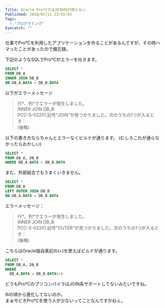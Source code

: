 ```yaml
---
Title: Oracle Pro*CではJOIN句が使えない
Published: 2018/07/11 23:55:03
Tags:
  - "プログラミング"
Eyecatch: ""
---
```

仕事でPro*Cを利用したアプリケーションを作ることがあるんですが、その時ハマったことがあったので備忘録。  





下記のようなSQLでPro*Cがエラーを吐きます。  

```sql
SELECT *  
FROM DB_A  
INNER JOIN DB_B  
ON DB_A.DATA = DB_B.DATA  
```

以下がエラーメッセージ  
> 行*、列*でエラーが発生しました。  
> INNER JOIN DB_B  
> PCC-S-02201,記号"JOIN"が見つかりました。次のうちの1つが入るとき：  
> (後略)  

以下の書き方ならちゃんとエラーなくビルドが通ります。  (むしろこれが通らなかったらおかしい)  
```sql
SELECT *  
FROM DB_A, DB_B  
WHERE DB_A.DATA = DB_B.DATA  
```

また、外部結合でもうまくいきません。  
```sql
SELECT *  
FROM DB_A  
LEFT OUTER JOIN DB_B  
ON DB_A.DATA = DB_B.DATA    
```

エラーメッセージ：  

> 行*、列*でエラーが発生しました。  
> INNER JOIN DB_B  
> PCC-S-02201,記号"OUTER"が見つかりました。次のうちの1つが入るとき：  
> (後略)  

こちらはOracle独自表記の(+)を使えばビルドが通ります。  

```sql
SELECT *  
FROM DB_A, DB_B  
WHERE  
  DB_A.DATA = DB_B.DATA(+)  
```

どうもPro*CのプリコンパイラはJOIN系サポートしてないみたいですね。  

<?# OEmbed "http://www016.upp.so-net.ne.jp/louvre/tips/engineering/software/oracle/procjoin.html" /?>

9iの頃から進化してないのか。  
まぁ今どきPro*Cを使う人が少ないってことなんですかねぇ。  
